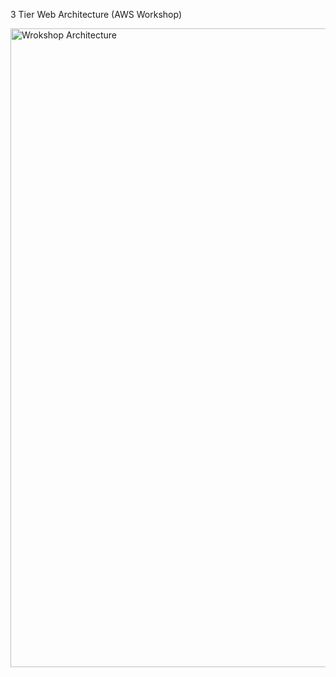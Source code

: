 3 Tier Web Architecture (AWS Workshop)

<img width="1022" alt="Wrokshop Architecture" src="https://github.com/Adya10/cloudprojects/assets/82889880/23e83441-e8f2-4a1a-bb6c-95c5052dc4ec">
